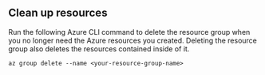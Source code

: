 ## Clean up resources

Run the following Azure CLI command to delete the resource group when you no longer need the Azure resources you created. Deleting the resource group also deletes the resources contained inside of it.

```azurecli
az group delete --name <your-resource-group-name>
```

